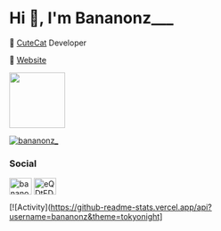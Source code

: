 <h1>Hi 👋, I'm Bananonz___</h1>

🎈 [CuteCat](https://cutecat.click) Developer

🔗 [Website](https://www.bananonz.dev) 

<img height="100px" src="https://discord.c99.nl/widget/theme-4/660477458209964042.png">

<p align="left"> <a href="https://twitter.com/bananonz_" target="blank"><img src="https://img.shields.io/twitter/follow/bananonz_?logo=twitter&style=for-the-badge" alt="bananonz_" /></a> </p>

<h3 align="left">Social</h3>
<p align="left">
<a href="https://twitter.com/bananonz_" target="blank"><img align="center" src="https://raw.githubusercontent.com/rahuldkjain/github-profile-readme-generator/master/src/images/icons/Social/twitter.svg" alt="bananonz_" height="30" width="40" /></a>
<a href="https://discord.gg/eQDtFDnb6x" target="blank"><img align="center" src="https://raw.githubusercontent.com/rahuldkjain/github-profile-readme-generator/master/src/images/icons/Social/discord.svg" alt="eQDtFDnb6x" height="30" width="40" /></a>
</p>

[![Activity](https://github-readme-stats.vercel.app/api?username=bananonz&theme=tokyonight]
